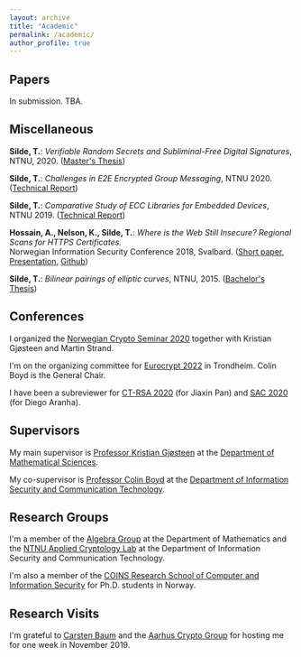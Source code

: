 ```yaml
---
layout: archive
title: "Academic"
permalink: /academic/
author_profile: true
---
```


## Papers

In submission. TBA.

## Miscellaneous

**Silde, T.**: _Verifiable Random Secrets and Subliminal-Free Digital Signatures_, NTNU, 2020. ([Master's Thesis](https://tjerandsilde.no/files/Master_Thesis.pdf))

**Silde, T.**: _Challenges in E2E Encrypted Group Messaging_, NTNU 2020. ([Technical Report](https://tjerandsilde.no/files/GroupMessagingReport.pdf))

**Silde, T.**: _Comparative Study of ECC Libraries for Embedded Devices_, NTNU 2019. ([Technical Report](https://tjerandsilde.no/files/Comparative-Study-of-ECC-Libraries-for-Embedded-Devices.pdf))

**Hossain, A., Nelson, K.,  Silde, T.**: _Where is the Web Still Insecure? Regional Scans for HTTPS Certificates._  
Norwegian Information Security Conference 2018, Svalbard. ([Short paper](https://tjerandsilde.no/files/Where_is_the_web_still_insecure__Regional_scans_for_HTTPS_certificates.pdf), [Presentation](https://tjerandsilde.no/files/NISK_presentation.pdf), [Github](https://github.com/tjesi/security-scan))

**Silde, T.**: _Bilinear pairings of elliptic curves_, NTNU, 2015. ([Bachelor's Thesis](https://tjerandsilde.no/files/Bachelor_Thesis.pdf))

## Conferences
I organized the [Norwegian Crypto Seminar 2020](https://wiki.math.ntnu.no/nks/nks20) together with Kristian Gjøsteen and Martin Strand.

I'm on the organizing committee for [Eurocrypt 2022](https://eurocrypt.iacr.org/2022) in Trondheim. Colin Boyd is the General Chair.

 I have been a subreviewer for [CT-RSA 2020](https://link.springer.com/book/10.1007/978-3-030-40186-3) (for Jiaxin Pan) and [SAC 2020](https://sac2020.ca) (for Diego Aranha).

## Supervisors
My main supervisor is [Professor Kristian Gjøsteen](https://www.ntnu.edu/employees/kristian.gjosteen) at the [Department of Mathematical Sciences](https://www.ntnu.edu/imf).

My co-supervisor is [Professor Colin Boyd](https://www.ntnu.edu/employees/colin.boyd) at the [Department of Information Security and Communication Technology](https://www.ntnu.edu/iik).

## Research Groups
I'm a member of the [Algebra Group](https://www.ntnu.edu/imf/research/algebra) at the Department of Mathematics and the [NTNU Applied Cryptology Lab](https://www.ntnu.edu/iik/nacl-lab) at the Department of Information Security and Communication Technology.

I'm also a member of the [COINS Research School of Computer and Information Security](https://coinsrs.no) for Ph.D. students in Norway.

## Research Visits
I'm grateful to [Carsten Baum](http://www.carstenbaum.com) and the [Aarhus Crypto Group](https://cs.au.dk/research/cryptography-and-security) for hosting me for one week in November 2019.
